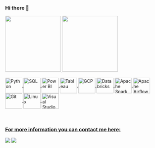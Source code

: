 ### Hi there 👋

 <div>
   <a href="https://github.com/gcavalcantt">
   <img height="180em" src="https://github-readme-stats.vercel.app/api?username=gcavalcantt&show_icons=true&theme=merko&include_all_commits=true&count_private=true"/>
   <img height="180em" src="https://github-readme-stats.vercel.app/api/top-langs/?username=gcavalcantt&layout=compact&langs_count=6&theme=tokyonight"/>
</div>
    
<div style="display: inline_block"><br>
  <img align="center" alt="Python" height="50" width="55" src="https://cdn.jsdelivr.net/gh/devicons/devicon/icons/python/python-original.svg" />
  <img align="center" alt="SQL" height="50" width="55" src="https://cdn.jsdelivr.net/gh/devicons/devicon@latest/icons/azuresqldatabase/azuresqldatabase-original.svg" />
  <img align="center" alt="Power BI" height="50" width="55" src="https://www.tekenable.ie/wp-content/uploads/2019/09/PowerBI-Icon-Transparent.png" />
  <img align="center" alt="Tableau" height="50" width="55" src="https://www.svgrepo.com/svg/354428/tableau-icon](https://www.svgrepo.com/show/354428/tableau-icon.svg" />
  <img align="center" alt="GCP" height="50" width="55" src="https://cdn.jsdelivr.net/gh/devicons/devicon@latest/icons/googlecloud/googlecloud-original.svg" />
  <img align="center" alt="Databricks" height="50" width="55" src="https://www.brighttalk.com/wp-content/uploads/2019/07/Databricks-logo-1-300x300.png" />
  <img align="center" alt="Apache Spark" height="50" width="55" src="https://cdn.jsdelivr.net/gh/devicons/devicon@latest/icons/apachespark/apachespark-original.svg" />
  <img align="center" alt="Apache Airflow" height="50" width="55" src="https://cdn.jsdelivr.net/gh/devicons/devicon@latest/icons/apacheairflow/apacheairflow-original.svg" />
  <img align="center" alt="Git" height="50" width="55" src="https://cdn.jsdelivr.net/gh/devicons/devicon@latest/icons/git/git-original.svg" />
  <img align="center" alt="Linux" height="50" width="55" src="https://cdn.jsdelivr.net/gh/devicons/devicon@latest/icons/linux/linux-original.svg" />
  <img align="center" alt="Visual Studio Code" height="50" width="55" src="https://cdn.jsdelivr.net/gh/devicons/devicon@latest/icons/visualstudio/visualstudio-original.svg" />

</div>
 
 <br>
 <br>

### For more information you can contact me here:
 
<div>  
  <a href="https://www.linkedin.com/in/guilherme-cavalcanti-f" target="_blank"><img src="https://img.shields.io/badge/-LinkedIn-%230077B5?style=for-the-badge&logo=linkedin&logoColor=white" target="_blank"></a>
  <a href = "mailto:guilhermecavalcanti0@gmail.com"><img src="https://img.shields.io/badge/-Gmail-%23333?style=for-the-badge&logo=gmail&logoColor=red" target="_blank"></a>
</div>
